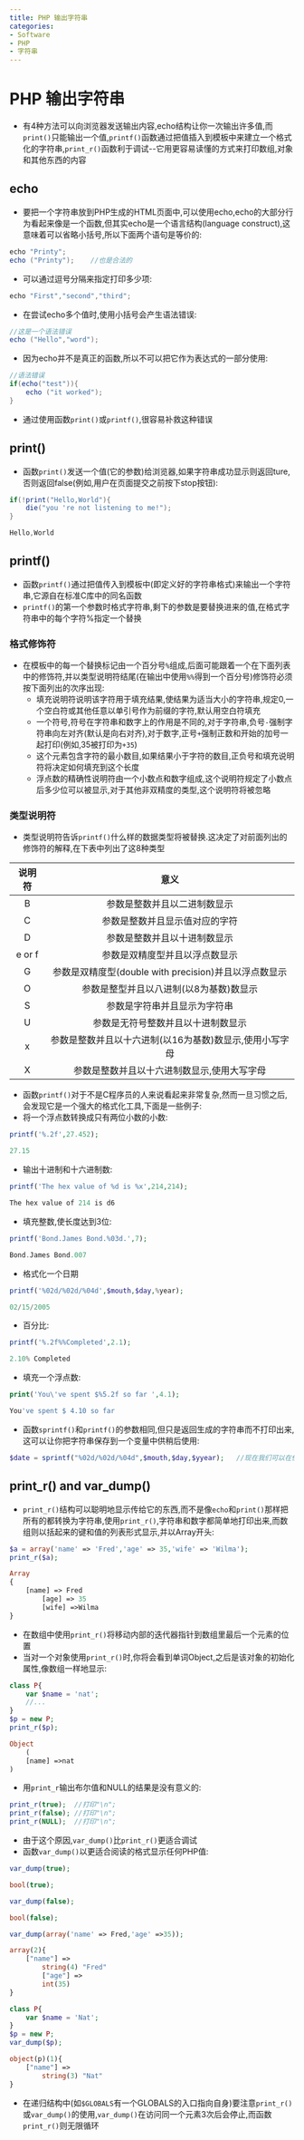 ```yaml
---
title: PHP 输出字符串
categories:
- Software
- PHP
- 字符串
---
```

# PHP 输出字符串

- 有4种方法可以向浏览器发送输出内容,echo结构让你一次输出许多值,而`print()`只能输出一个值,`printf()`函数通过把值插入到模板中来建立一个格式化的字符串,`print_r()`函数利于调试--它用更容易读懂的方式来打印数组,对象和其他东西的内容

## echo

- 要把一个字符串放到PHP生成的HTML页面中,可以使用echo,echo的大部分行为看起来像是一个函数,但其实echo是一个语言结构(language construct),这意味着可以省略小括号,所以下面两个语句是等价的:

```java
echo "Printy";
echo ("Printy");	//也是合法的
```

- 可以通过逗号分隔来指定打印多少项:

```java
echo "First","second","third";
```

- 在尝试echo多个值时,使用小括号会产生语法错误:

```java
//这是一个语法错误
echo ("Hello","word");
```

- 因为echo并不是真正的函数,所以不可以把它作为表达式的一部分使用:

```java
//语法错误
if(echo("test")){
    echo ("it worked");
}
```

- 通过使用函数`print()`或`printf()`,很容易补救这种错误

## print()

- 函数`print()`发送一个值(它的参数)给浏览器,如果字符串成功显示则返回ture,否则返回false(例如,用户在页面提交之前按下stop按钮):

```java
if(!print("Hello,World"){
    die("you 're not listening to me!");
}

Hello,World
```

## printf()

- 函数`printf()`通过把值传入到模板中(即定义好的字符串格式)来输出一个字符串,它源自在标准C库中的同名函数
- `printf()`的第一个参数时格式字符串,剩下的参数是要替换进来的值,在格式字符串中的每个字符%指定一个替换

### 格式修饰符

- 在模板中的每一个替换标记由一个百分号`%`组成,后面可能跟着一个在下面列表中的修饰符,并以类型说明符结尾(在输出中使用`%%`得到一个百分号)修饰符必须按下面列出的次序出现:
    - 填充说明符说明该字符用于填充结果,使结果为适当大小的字符串,规定0,一个空白符或其他任意以单引号作为前缀的字符,默认用空白符填充
    - 一个符号,符号在字符串和数字上的作用是不同的,对于字符串,负号`-`强制字符串向左对齐(默认是向右对齐),对于数字,正号`+`强制正数和开始的加号一起打印(例如,35被打印为`+35`)
    - 这个元素包含字符的最小数目,如果结果小于字符的数目,正负号和填充说明符将决定如何填充到这个长度
    - 浮点数的精确性说明符由一个小数点和数字组成,这个说明符规定了小数点后多少位可以被显示,对于其他非双精度的类型,这个说明符将被忽略

### 类型说明符

- 类型说明符告诉`printf()`什么样的数据类型将被替换.这决定了对前面列出的修饰符的解释,在下表中列出了这8种类型

说明符|意义
:---:|:---:
B|参数是整数并且以二进制数显示
C|参数是整数并且显示值对应的字符
D|参数是整数并且以十进制数显示
e or f|参数是双精度型并且以浮点数显示
G|参数是双精度型(double with precision)并且以浮点数显示
O|参数是整型并且以八进制(以8为基数)数显示
S|参数是字符串并且显示为字符串
U|参数是无符号整数并且以十进制数显示
x|参数是整数并且以十六进制(以16为基数)数显示,使用小写字母
X|参数是整数并且以十六进制数显示,使用大写字母

- 函数`printf()`对于不是C程序员的人来说看起来非常复杂,然而一旦习惯之后,会发现它是一个强大的格式化工具,下面是一些例子:
- 将一个浮点数转换成只有两位小数的小数:

```php
printf('%.2f',27.452);

27.15
```

- 输出十进制和十六进制数:

```php
printf('The hex value of %d is %x',214,214);

The hex value of 214 is d6
```

- 填充整数,使长度达到3位:

```php
printf('Bond.James Bond.%03d.',7);

Bond.James Bond.007
```

- 格式化一个日期

```php
printf('%02d/%02d/%04d',$mouth,$day,%year);

02/15/2005
```

- 百分比:

```php
printf('%.2f%%Completed',2.1);

2.10% Completed
```

- 填充一个浮点数:

```php
print('You\'ve spent $%5.2f so far ',4.1);

You've spent $ 4.10 so far
```

- 函数`sprintf()`和`printf()`的参数相同,但只是返回生成的字符串而不打印出来,这可以让你把字符串保存到一个变量中供稍后使用:

```php
$date = sprintf("%02d/%02d/%04d",$mouth,$day,$yyear);	//现在我们可以在任何一个需要日期的地方将类型说明符%d替换成$date的值
```

## print_r() and var_dump()

- `print_r()`结构可以聪明地显示传给它的东西,而不是像`echo`和`print()`那样把所有的都转换为字符串,使用`print_r()`,字符串和数字都简单地打印出来,而数组则以括起来的键和值的列表形式显示,并以Array开头:

```php
$a = array('name' => 'Fred','age' => 35,'wife' => 'Wilma');
print_r($a);

Array
{
    [name] => Fred
        [age] => 35
        [wife] =>Wilma
}
```

- 在数组中使用`print_r()`将移动内部的迭代器指针到数组里最后一个元素的位置
- 当对一个对象使用`print_r()`时,你将会看到单词Object,之后是该对象的初始化属性,像数组一样地显示:

```php
class P{
    var $name = 'nat';
    //...
}
$p = new P;
print_r($p);

Object
    (
    [name] =>nat
)
```

- 用`print_r`输出布尔值和NULL的结果是没有意义的:

```php
print_r(true);	//打印"\n";
print_r(false);	//打印"\n";
print_r(NULL);	//打印"\n";
```

- 由于这个原因,`var_dump()`比`print_r()`更适合调试
- 函数`var_dump()`以更适合阅读的格式显示任何PHP值:

```php
var_dump(true);

bool(true);
```
```php
var_dump(false);

bool(false);
```
```php
var_dump(array('name' => Fred,'age' =>35));

array(2){
    ["name"] =>
        string(4) "Fred"
        ["age"] =>
        int(35)
}
```
```php
class P{
    var $name = 'Nat';
}
$p = new P;
var_dump($p);

object(p)(1){
    ["name"] =>
        string(3) "Nat"
}
```

- 在递归结构中(如`$GLOBALS`有一个GLOBALS的入口指向自身)要注意`print_r()`或`var_dump()`的使用,`var_dump()`在访问同一个元素3次后会停止,而函数`print_r()`则无限循环